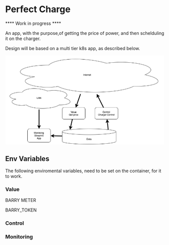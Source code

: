 # Perfect Charge

**** Work in progress ****

An app, with the purpose,of getting the price of power, and then schelduling it on the charger.

Design will be based on a multi tier k8s app, as described below.

![image](design.png)


## Env Variables

The following enviromental variables, need to be set on the container, for it to work.


### Value
BARRY METER

BARRY_TOKEN


### Control

### Monitoring

